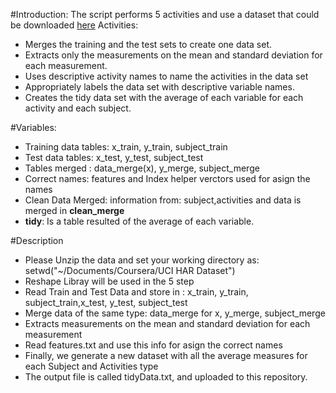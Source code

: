 #Introduction:
The script performs 5 activities and use a dataset that could be downloaded [here]
Activities: 
- Merges the training and the test sets to create one data set.
- Extracts only the measurements on the mean and standard deviation for each measurement.
- Uses descriptive activity names to name the activities in the data set
- Appropriately labels the data set with descriptive variable names.
- Creates the tidy data set with the average of each variable for each activity and each subject.

#Variables: 
- Training data tables: x_train,  y_train, subject_train
- Test data tables: x_test, y_test, subject_test
- Tables merged : data_merge(x), y_merge, subject_merge
- Correct names: features and Index helper verctors used for asign the names
- Clean Data Merged: information from: subject,activities and data is merged in **clean_merge**
- **tidy**: Is a table resulted of the average of each variable. 

#Description
- Please Unzip the data and set your working directory as: setwd("~/Documents/Coursera/UCI HAR Dataset")
- Reshape Libray will be used in the 5 step
- Read Train and Test Data and store in : x_train,  y_train, subject_train,x_test, y_test, subject_test
- Merge data of the same  type: data_merge for x, y_merge, subject_merge
- Extracts measurements on the mean and standard deviation for each measurement
- Read features.txt and use this info for asign the correct names
- Finally, we generate a new dataset with all the average measures for each Subject and Activities type 
- The output file is called tidyData.txt, and uploaded to this repository.

[here]:http://archive.ics.uci.edu/ml/datasets/Human+Activity+Recognition+Using+Smartphones
